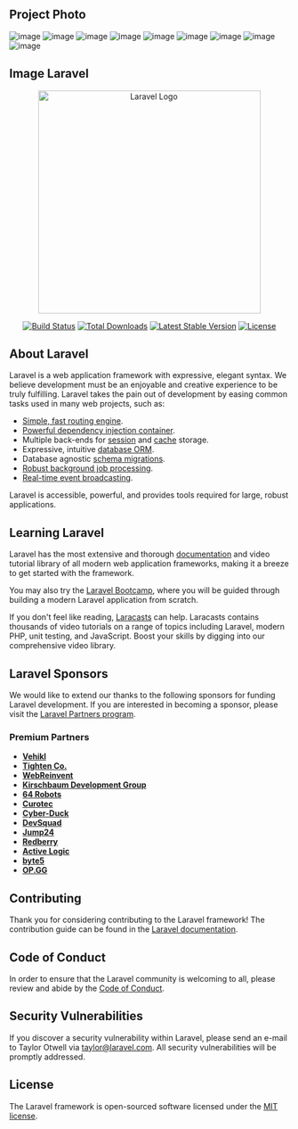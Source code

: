 ## Project Photo

![image](https://github.com/rir7890/Blog_website_using_laravel/assets/98277620/f5b49f80-7877-4535-ad73-94334f7bae57)
![image](https://github.com/rir7890/Blog_website_using_laravel/assets/98277620/88bd859a-827f-4169-88e9-bb9c4c7f6218)
![image](https://github.com/rir7890/Blog_website_using_laravel/assets/98277620/d9d6c9a4-ac86-408d-806a-688d350036c1)
![image](https://github.com/rir7890/Blog_website_using_laravel/assets/98277620/5b0482fb-66eb-45b8-88c0-04660ae451c7)
![image](https://github.com/rir7890/Blog_website_using_laravel/assets/98277620/c5c2c11d-a4b3-463c-8e30-a58b6d66a73d)
![image](https://github.com/rir7890/Blog_website_using_laravel/assets/98277620/23a71490-b667-4487-8ece-a6ef6380676d)
![image](https://github.com/rir7890/Blog_website_using_laravel/assets/98277620/5bcbce24-5fae-4f84-a0ef-cf0e56974f82)
![image](https://github.com/rir7890/Blog_website_using_laravel/assets/98277620/c6232799-5c90-4cfe-a6d1-9e6c2b52c9ff)
![image](https://github.com/rir7890/Blog_website_using_laravel/assets/98277620/fa40409c-2533-42c9-8fa5-a74f7bc3ee28)



## Image Laravel
<p align="center"><a href="https://laravel.com" target="_blank"><img src="https://raw.githubusercontent.com/laravel/art/master/logo-lockup/5%20SVG/2%20CMYK/1%20Full%20Color/laravel-logolockup-cmyk-red.svg" width="400" alt="Laravel Logo"></a></p>

<p align="center">
<a href="https://github.com/laravel/framework/actions"><img src="https://github.com/laravel/framework/workflows/tests/badge.svg" alt="Build Status"></a>
<a href="https://packagist.org/packages/laravel/framework"><img src="https://img.shields.io/packagist/dt/laravel/framework" alt="Total Downloads"></a>
<a href="https://packagist.org/packages/laravel/framework"><img src="https://img.shields.io/packagist/v/laravel/framework" alt="Latest Stable Version"></a>
<a href="https://packagist.org/packages/laravel/framework"><img src="https://img.shields.io/packagist/l/laravel/framework" alt="License"></a>
</p>

## About Laravel

Laravel is a web application framework with expressive, elegant syntax. We believe development must be an enjoyable and creative experience to be truly fulfilling. Laravel takes the pain out of development by easing common tasks used in many web projects, such as:

- [Simple, fast routing engine](https://laravel.com/docs/routing).
- [Powerful dependency injection container](https://laravel.com/docs/container).
- Multiple back-ends for [session](https://laravel.com/docs/session) and [cache](https://laravel.com/docs/cache) storage.
- Expressive, intuitive [database ORM](https://laravel.com/docs/eloquent).
- Database agnostic [schema migrations](https://laravel.com/docs/migrations).
- [Robust background job processing](https://laravel.com/docs/queues).
- [Real-time event broadcasting](https://laravel.com/docs/broadcasting).

Laravel is accessible, powerful, and provides tools required for large, robust applications.

## Learning Laravel

Laravel has the most extensive and thorough [documentation](https://laravel.com/docs) and video tutorial library of all modern web application frameworks, making it a breeze to get started with the framework.

You may also try the [Laravel Bootcamp](https://bootcamp.laravel.com), where you will be guided through building a modern Laravel application from scratch.

If you don't feel like reading, [Laracasts](https://laracasts.com) can help. Laracasts contains thousands of video tutorials on a range of topics including Laravel, modern PHP, unit testing, and JavaScript. Boost your skills by digging into our comprehensive video library.

## Laravel Sponsors

We would like to extend our thanks to the following sponsors for funding Laravel development. If you are interested in becoming a sponsor, please visit the [Laravel Partners program](https://partners.laravel.com).

### Premium Partners

- **[Vehikl](https://vehikl.com/)**
- **[Tighten Co.](https://tighten.co)**
- **[WebReinvent](https://webreinvent.com/)**
- **[Kirschbaum Development Group](https://kirschbaumdevelopment.com)**
- **[64 Robots](https://64robots.com)**
- **[Curotec](https://www.curotec.com/services/technologies/laravel/)**
- **[Cyber-Duck](https://cyber-duck.co.uk)**
- **[DevSquad](https://devsquad.com/hire-laravel-developers)**
- **[Jump24](https://jump24.co.uk)**
- **[Redberry](https://redberry.international/laravel/)**
- **[Active Logic](https://activelogic.com)**
- **[byte5](https://byte5.de)**
- **[OP.GG](https://op.gg)**

## Contributing

Thank you for considering contributing to the Laravel framework! The contribution guide can be found in the [Laravel documentation](https://laravel.com/docs/contributions).

## Code of Conduct

In order to ensure that the Laravel community is welcoming to all, please review and abide by the [Code of Conduct](https://laravel.com/docs/contributions#code-of-conduct).

## Security Vulnerabilities

If you discover a security vulnerability within Laravel, please send an e-mail to Taylor Otwell via [taylor@laravel.com](mailto:taylor@laravel.com). All security vulnerabilities will be promptly addressed.

## License

The Laravel framework is open-sourced software licensed under the [MIT license](https://opensource.org/licenses/MIT).
